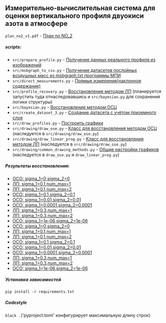 ## Измерительно-вычислительная система для оценки вертикального профиля двуокиси азота в атмосфере
`plan_no2_v1.pdf` - [План по NO_2](plan_no2_v1.pdf)
##### scripts:
* `src/prepare_profile.py` - [Получение данных реального профиля из изображений](src/prepare_profile.py)
* `src/msbgraph_to_csv.py` - [Получение датасетов послойных воздушных масс из msbgraph.txt программы МПИ](src/msbgraph_to_csv.py)
* `src/direct_measurements.py` - [Прямые измерения(наклонное содержание)](src/direct_measurements.py)
* `src/profile_recovery.py` - [Восстановление методом ЛП](src/profile_recovery.py) (планируется запустить туда отнаследовавшись и `src/bayesian.py` для сохранения логики структуры)
* `src/bayesian.py` - [Восстановление методом ОСЦ](src/bayesian.py)
* `src/create_dataset_3.py` - [Создание датасета с учётом приземного слоя](src/create_dataset_3.py)
* `src/draw_profiles.py` - [Построить графики](src/draw_profiles.py)
* `src/drawing/draw_ose.py` - [Класс для восстановления методом ОСЦ](src/drawing/draw_ose.py) (наследуется в `src/drawing/draw_ose.py`)
* `src/drawing/draw_linear_prog.py` - [Класс для восстановления методом ЛП](src/drawing/draw_linear_prog.py) (наследуется в `src/drawing/draw_ose.py`)
* `src/drawing/common_drawing_methods.py` - [Общие настройки графиков](src/drawing/common_drawing_methods.py) (наследуется в `draw_ose.py` и `draw_linear_prog.py`)
##### Результаты восстановления:
* [ОСО: sigma_1=0,sigma_2=0](output/profiles_1,sigma_1=0,sigma_2=0)
* [ЛП: sigma_1=0.1,num_max=1](output/profiles_1,sigma_1=0.1,num_max=1)
* [ЛП: sigma_1=0.1,num_max=2](output/profiles_1,sigma_1=0.1,num_max=2)
* [ОСО: sigma_1=0.1,sigma_2=0.1](output/profiles_1,sigma_1=0.1,sigma_2=0.1)
* [ОСО: sigma_1=0.01,sigma_2=0.01](output/profiles_1,sigma_1=0.01,sigma_2=0.01)
* [ОСО: sigma_1=0.0001,sigma_2=0.0001](output/profiles_1,sigma_1=0.0001,sigma_2=0.0001)
* [ЛП: sigma_1=0.3,num_max=1](output/profiles_1,sigma_1=0.3,num_max=1)
* [ЛП: sigma_1=0.3,num_max=2](output/profiles_1,sigma_1=0.3,num_max=2)
* [ОСО: sigma_1=1e-06,sigma_2=1e-06](output/profiles_1,sigma_1=1e-06,sigma_2=1e-06)
* [ОСО: sigma_1=0,sigma_2=0](output/profiles_2,sigma_1=0,sigma_2=0)
* [ЛП: sigma_1=0.1,num_max=1](output/profiles_2,sigma_1=0.1,num_max=1)
* [ЛП: sigma_1=0.1,num_max=2](output/profiles_2,sigma_1=0.1,num_max=2)
* [ОСО: sigma_1=0.1,sigma_2=0.1](output/profiles_2,sigma_1=0.1,sigma_2=0.1)
* [ОСО: sigma_1=0.01,sigma_2=0.01](output/profiles_2,sigma_1=0.01,sigma_2=0.01)
* [ОСО: sigma_1=0.0001,sigma_2=0.0001](output/profiles_2,sigma_1=0.0001,sigma_2=0.0001)
* [ЛП: sigma_1=0.3,num_max=1](output/profiles_2,sigma_1=0.3,num_max=1)
* [ЛП: sigma_1=0.3,num_max=2](output/profiles_2,sigma_1=0.3,num_max=2)
* [ОСО: sigma_1=1e-06,sigma_2=1e-06](output/profiles_2,sigma_1=1e-06,sigma_2=1e-06)
##### Установка зависимостей
```pip install -r requirements.txt```
##### Codestyle
```black .```('pyproject.toml' конфигурирует максимальную длину строк)